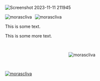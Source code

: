 

![Screenshot 2023-11-11 211945](https://github.com/morascliva/morascliva/assets/94843082/041d1dc4-ec15-4df2-adda-e770df9200b8)

<div align="center">
    <div style="display: flex;">
        <img src="https://github-readme-stats.vercel.app/api/top-langs?username=morascliva&show_icons=true&locale=en&layout=compact&theme=dark" alt="morascliva" style="margin-right: 10px;" />
        <img src="https://github-readme-stats.vercel.app/api?username=morascliva&show_icons=true&locale=en&theme=dark" alt="morascliva" />
    </div>
</div>
<p>This is some text.</p>

<p>This is some more text.</p>
 <br>

<p align="center">
    <img src="https://github-readme-streak-stats.herokuapp.com/?user=morascliva&theme=dark" alt="morascliva" />
</p>

 <br>
<p align="left">
    <a href="https://github.com/ryo-ma/github-profile-trophy">
    <img src="https://github-profile-trophy.vercel.app/?username=morascliva&theme=dark" alt="morascliva" />
  </a>
</p>
